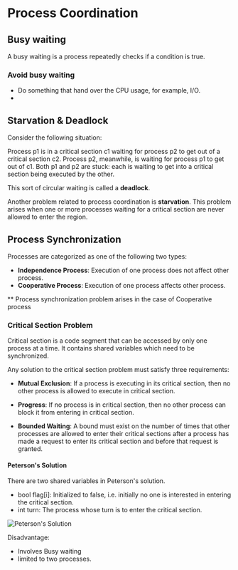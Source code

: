 # Process Coordination

## Busy waiting
A busy waiting is a process repeatedly checks if a condition is true.

### Avoid busy waiting
* Do something that hand over the CPU usage, for example, I/O.
*

## Starvation & Deadlock
Consider the following situation:

Process p1 is in a critical section c1 waiting for process p2 to get out of a critical section c2. Process p2, meanwhile, is waiting for process p1 to get out of c1. Both p1 and p2 are stuck: each is waiting to get into a critical section being executed by the other.

This sort of circular waiting is called a **deadlock**.

Another problem related to process coordination is **starvation**. This problem arises when one or more processes waiting for a critical section are never allowed to enter the region.

## Process Synchronization
Processes are categorized as one of the following two types:
* **Independence Process**: Execution of one process does not affect other process.
* **Cooperative Process**: Execution of one process affects other process.

** Process synchronization problem arises in the case of Cooperative process

### Critical Section Problem
Critical section is a code segment that can be accessed by only one process at a time. It contains shared variables which need to be synchronized.

Any solution to the critical section problem must satisfy three requirements:
* **Mutual Exclusion**: If a process is executing in its critical section, then no other process is allowed to execute in critical section.

* **Progress**: If no process is in critical section, then no other process can block it from entering in critical section.

* **Bounded Waiting**: A bound must exist on the number of times that other processes are allowed to enter their critical sections after a process has made a request to enter its critical section and before that request is granted.

#### Peterson's Solution
There are two shared variables in Peterson's solution.
* bool flag[i]: Initialized to false, i.e. initially no one is interested in entering the critical section.
* int turn: The process whose turn is to enter the critical section.

![Peterson's Solution](https://www.geeksforgeeks.org/wp-content/uploads/gq/2015/06/peterson.png)

Disadvantage:
* Involves Busy waiting
* limited to two processes.
